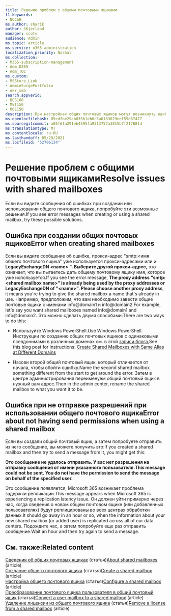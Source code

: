 ```yaml
---
title: Решение проблем с общими почтовыми ящиками
f1.keywords:
- NOCSH
ms.author: sharik
author: SKjerland
manager: scotv
audience: Admin
ms.topic: article
ms.service: o365-administration
localization_priority: Normal
ms.collection:
- M365-subscription-management
- Adm_O365
- Adm_TOC
ms.custom:
- MSStore_Link
- AdminSurgePortfolio
- okr_smb
search.appverid:
- BCS160
- MET150
- MOE150
description: При настройках общих почтовых ящиков могут возникнуть ошибки. Попробуйте эти решения, если у вас возникли проблемы с общими почтовыми ящиками.
ms.openlocfilehash: 89cdfbe29ab035b1eb6c3a0183629eef59d67477
ms.sourcegitcommit: a05f61a291eb4595fa9313757a3815b7f217681d
ms.translationtype: MT
ms.contentlocale: ru-RU
ms.lasthandoff: 05/29/2021
ms.locfileid: "52706134"
---
```

# <a name="resolve-issues-with-shared-mailboxes"></a><span data-ttu-id="a01ec-104">Решение проблем с общими почтовыми ящиками</span><span class="sxs-lookup"><span data-stu-id="a01ec-104">Resolve issues with shared mailboxes</span></span>

<span data-ttu-id="a01ec-105">Если вы видите сообщения об ошибках при создании или использовании общего почтового ящика, попробуйте эти возможные решения.</span><span class="sxs-lookup"><span data-stu-id="a01ec-105">If you see error messages when creating or using a shared mailbox, try these possible solutions.</span></span> 

## <a name="error-when-creating-shared-mailboxes"></a><span data-ttu-id="a01ec-106">Ошибка при создании общих почтовых ящиков</span><span class="sxs-lookup"><span data-stu-id="a01ec-106">Error when creating shared mailboxes</span></span>
<span data-ttu-id="a01ec-107"><a name="bkmk_Fix"> </a></span><span class="sxs-lookup"><span data-stu-id="a01ec-107"><a name="bkmk_Fix"> </a></span></span>

<span data-ttu-id="a01ec-108">Если вы видите сообщение об ошибке, прокси-адрес "smtp:<имя общего почтового ящика" уже используется прокси-адресами или **\> LegacyExchangeDN \<name> ". Выберите другой прокси-адрес,** это означает, что вы пытаетесь дать общему почтовому ящику имя, которое уже используется.</span><span class="sxs-lookup"><span data-stu-id="a01ec-108">If you see the error message, **The proxy address "smtp:<shared mailbox name\>" is already being used by the proxy addresses or LegacyExchangeDN of "\<name>". Please choose another proxy address**, it means you're trying to give the shared mailbox a name that's already in use.</span></span> <span data-ttu-id="a01ec-109">Например, предположим, что вам необходимо завести общие почтовые ящики с именами info@domain1 и info@domain2.</span><span class="sxs-lookup"><span data-stu-id="a01ec-109">For example, let's say you want shared mailboxes named info@domain1 and info@domain2.</span></span> <span data-ttu-id="a01ec-110">Это можно сделать двумя способами:</span><span class="sxs-lookup"><span data-stu-id="a01ec-110">There are two ways to do this:</span></span>

  - <span data-ttu-id="a01ec-111">Используйте Windows PowerShell.</span><span class="sxs-lookup"><span data-stu-id="a01ec-111">Use Windows PowerShell.</span></span> <span data-ttu-id="a01ec-112">Инструкции по созданию общих почтовых ящиков с одинаковыми псевдонимами в различных доменах см. в этой [записи блога.](https://www.cogmotive.com/blog/office-365-tips/create-shared-mailboxes-with-same-alias-at-different-domains-in-office-365)</span><span class="sxs-lookup"><span data-stu-id="a01ec-112">See this blog post for instructions: [Create Shared Mailboxes with Same Alias at Different Domains](https://www.cogmotive.com/blog/office-365-tips/create-shared-mailboxes-with-same-alias-at-different-domains-in-office-365)</span></span>
    
  - <span data-ttu-id="a01ec-113">Назови второй общий почтовый ящик, который отличается от начала, чтобы обойти ошибку.</span><span class="sxs-lookup"><span data-stu-id="a01ec-113">Name the second shared mailbox something different from the start to get around the error.</span></span> <span data-ttu-id="a01ec-114">Затем в центре администрирования переименуем общий почтовый ящик в нужный вам адрес.</span><span class="sxs-lookup"><span data-stu-id="a01ec-114">Then in the admin center, rename the shared mailbox to what you want it to be.</span></span>

## <a name="error-about-not-having-send-permissions-when-using-a-shared-mailbox"></a><span data-ttu-id="a01ec-115">Ошибка при не отправке разрешений при использовании общего почтового ящика</span><span class="sxs-lookup"><span data-stu-id="a01ec-115">Error about not having send permissions when using a shared mailbox</span></span>

<span data-ttu-id="a01ec-116">Если вы создали общий почтовый ящик, а затем попробуете отправить из него сообщение, вы можете получить это:</span><span class="sxs-lookup"><span data-stu-id="a01ec-116">If you created a shared mailbox and then try to send a message from it, you might get this:</span></span>

<span data-ttu-id="a01ec-117">**Это сообщение не удалось отправить. У вас нет разрешения на отправку сообщения от имени указанного пользователя.**</span><span class="sxs-lookup"><span data-stu-id="a01ec-117">**This message could not be sent. You do not have the permission to send the message on behalf of the specified user.**</span></span>

<span data-ttu-id="a01ec-118">Это сообщение появляется, Microsoft 365 возникает проблема задержки репликации.</span><span class="sxs-lookup"><span data-stu-id="a01ec-118">This message appears when Microsoft 365 is experiencing a replication latency issue.</span></span> <span data-ttu-id="a01ec-119">Он должен уйти примерно через час, когда сведения о новом общем почтовом ящике (или добавленных пользователях) будут реплицированы во всех центрах обработки данных.</span><span class="sxs-lookup"><span data-stu-id="a01ec-119">It should go away in an hour or so, when the information about your new shared mailbox (or added user) is replicated across all of our data centers.</span></span> <span data-ttu-id="a01ec-120">Подождите час, а затем попробуйте еще раз отправить сообщение.</span><span class="sxs-lookup"><span data-stu-id="a01ec-120">Wait an hour and then try again to send a message.</span></span>

## <a name="related-content"></a><span data-ttu-id="a01ec-121">См. также:</span><span class="sxs-lookup"><span data-stu-id="a01ec-121">Related content</span></span>

<span data-ttu-id="a01ec-122">[Сведения об общих почтовых ящиках](about-shared-mailboxes.md) (статья)</span><span class="sxs-lookup"><span data-stu-id="a01ec-122">[About shared mailboxes](about-shared-mailboxes.md) (article)</span></span>\
<span data-ttu-id="a01ec-123">[Создание общего почтового ящика](create-a-shared-mailbox.md) (статья)</span><span class="sxs-lookup"><span data-stu-id="a01ec-123">[Create a shared mailbox](create-a-shared-mailbox.md) (article)</span></span>\
<span data-ttu-id="a01ec-124">[Настройка общего почтового ящика](configure-a-shared-mailbox.md) (статья)</span><span class="sxs-lookup"><span data-stu-id="a01ec-124">[Configure a shared mailbox](configure-a-shared-mailbox.md) (article)</span></span>\
<span data-ttu-id="a01ec-125">[Преобразование почтового ящика пользователя в общий почтовый ящик](convert-user-mailbox-to-shared-mailbox.md) (статья)</span><span class="sxs-lookup"><span data-stu-id="a01ec-125">[Convert a user mailbox to a shared mailbox](convert-user-mailbox-to-shared-mailbox.md) (article)</span></span>\
<span data-ttu-id="a01ec-126">[Удаление лицензии из общего почтового ящика](remove-license-from-shared-mailbox.md) (статья)</span><span class="sxs-lookup"><span data-stu-id="a01ec-126">[Remove a license from a shared mailbox](remove-license-from-shared-mailbox.md) (article)</span></span>


    

